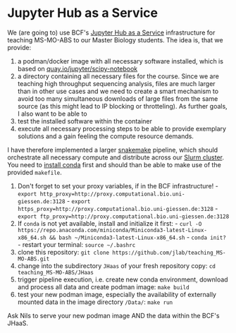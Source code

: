 # Jupyter Hub as a Service

We (are going to) use BCF's [Jupyter Hub as a Service](https://jhaas.gi.denbi.de/docs/) infrastructure for teaching MS-MO-ABS to our Master Biology students.
The idea is, that we provide:
  1. a podman/docker image with all necessary software installed, which is based on [quay.io/jupyter/scipy-notebook](https://quay.io/repository/jupyter/scipy-notebook?tab=tags&tag=latest)
  2. a directory containing all necessary files for the course.
Since we are teaching high throughput sequencing analysis, files are much larger than in other use cases and we need to create a smart mechanism to avoid too many simultaneous downloads of large files from the same source (as this might lead to IP blocking or throtteling).
As further goals, I also want to be able to 
  3. test the installed software within the container
  4. execute all necessary processing steps to be able to provide exemplary solutions and a gain feeling the compute resource demands.

I have therefore implemented a larger [snakemake](https://snakemake.readthedocs.io/en/stable/) pipeline, which should orchestrate all necessary compute and distribute across our [Slurm cluster](https://dokuwiki.computational.bio.uni-giessen.de/system:compute:slurm_usage).
You need to [install conda](https://docs.anaconda.com/miniconda/install/) first and should than be able to make use of the provided `makefile`. 

  1. Don't forget to set your proxy variables, if in the BCF infrastructure!
    - `export http_proxy=http://proxy.computational.bio.uni-giessen.de:3128`
    - `export https_proxy=http://proxy.computational.bio.uni-giessen.de:3128`
    - `export ftp_proxy=http://proxy.computational.bio.uni-giessen.de:3128`
  2. If `conda` is not yet available, install and initialize it first:
	- `curl -O https://repo.anaconda.com/miniconda/Miniconda3-latest-Linux-x86_64.sh && bash ~/Miniconda3-latest-Linux-x86_64.sh`
	- `conda init?`
	- restart your terminal: `source ~/.bashrc`
  5. clone this repository: `git clone https://github.com/jlab/teaching_MS-MO-ABS.git`
  6. change into the subdirectory `JHaas` of your fresh repository copy: `cd teaching_MS-MO-ABS/JHaas`
  7. trigger pipeline execution, i.e. create new conda environment, download and process all data and create podman image: `make build`
  8. test your new podman image, especially the availability of externally mounted data in the image directory `/Data/`: `make run`

Ask Nils to serve your new podman image AND the data within the BCF's JHaaS.